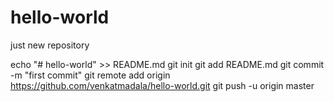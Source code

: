 # hello-world
just new repository

echo "# hello-world" >> README.md
git init
git add README.md
git commit -m "first commit"
git remote add origin https://github.com/venkatmadala/hello-world.git
git push -u origin master

